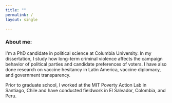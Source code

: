 ```yaml
---
title: ""
permalink: /
layout: single

---
```


### About me:
I'm a PhD candidate in political science at Columbia University. In my dissertation, I study how long-term criminal violence affects the campaign behavior of political parties and candidate preferences of voters. I have also done research on vaccine hesitancy in Latin America, vaccine diplomacy, and government transparency.  

Prior to graduate school, I worked at the MIT Poverty Action Lab in Santiago, Chile and have conducted fieldwork in El Salvador, Colombia, and Peru. 




